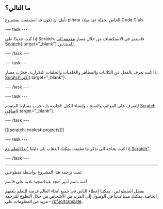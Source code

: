 ## ما التالي؟

نأمل أن تكون قد استمتعت بمشروع piñata الخاص بحفلة عيد ميلاد Code Club.

--- task ---

إذا كنت جديدًا على Scratch، فاستمر في الاستكشاف من خلال مسار [مقدمة الى Scratch](https://projects.raspberrypi.org/ar-SA/pathways/scratch-intro){:target="_blank"} للمبتدئين.

--- /task ---

--- task ---

إذا كنت تعرف بالفعل عن الكائنات والمظاهر والخلفيات والحلقات التكرارية، فجرّب مسار [Scratch أكثر](https://projects.raspberrypi.org/ar-SA/pathways/more-scratch){:target="_blank"}.

--- /task ---

--- task ---

للتعرف على القوائم، والنسخ ، وإنشاء الكتل الخاصة بك، جرب مسارنا المتقدم [Scratch اضافي](https://projects.raspberrypi.org/ar-SA/pathways/further-scratch){:target="_blank"}.

--- /task ---

[[[scratch-coolest-projects]]]

--- task ---

إذا كنت بحاجة الى تذكر ما تعلمته، يمكنك الذهاب إلى دليلنا ["بدا التعلم مع Scratch"](https://projects.raspberrypi.org/ar-SA/projects/getting-started-scratch).

--- /task ---

***
تمت ترجمة هذا المشروع بواسطة متطوعين:

آمنة باسم
أمير أمجد عبدالمجيد
نادية علي قاسم

بفضل المتطوعين ، يمكننا إعطاء الناس في جميع أنحاء العالم فرصة للتعلم بلغتهم الخاصة. يمكنك مساعدتنا في الوصول إلى المزيد من الأشخاص من خلال التطوع للترجمة - مزيد من المعلومات على [rpf.io/translate](https://rpf.io/translate).
